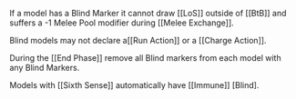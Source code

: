If a model has a Blind Marker it cannot draw [[LoS]] outside of [[BtB]] and suffers a -1 Melee Pool modifier during [[Melee Exchange]].

Blind models may not declare a[[Run Action]] or a [[Charge Action]].

During the [[End Phase]] remove all Blind markers from each model with any Blind Markers.

Models with [[Sixth Sense]] automatically have [[Immune]] [Blind].
